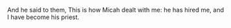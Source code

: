 And he said to them, This is how Micah dealt with me: he has hired me, and I have become his priest.
